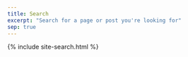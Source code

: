 ```yaml
---
title: Search
excerpt: "Search for a page or post you're looking for"
sep: true
---
```


{% include site-search.html %}
